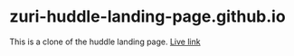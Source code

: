 # zuri-huddle-landing-page.github.io
This is a clone of the huddle landing page.
[Live link](https://ayoolu1.github.io/zuri-huddle-landing-page.github.io/)
